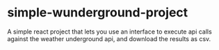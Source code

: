 # simple-wunderground-project
A simple react project that lets you use an interface to execute api calls against the weather underground api, and download the results as csv.
